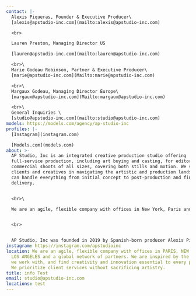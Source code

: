 ```yaml
---
contact: |-
  Alexis Piqueras, Founder & Executive Producer\
  [alexis@apstudio-inc.com](mailto:alexis@apstudio-inc.com)

  <br>

  L﻿auren Preston, Managing Director US

  [l﻿auren@apstudio-inc.com](mailto:lauren@apstudio-inc.com)

  <br>\
  Marie Godeau Robinson, Partner & Executive Producer\
  [marie@apstudio-inc.com](Mailto:marie@apstudio-inc.com)

  <br>\
  Margaux Godeau, Managing Director Europe\
  [margaux@apstudio-inc.com](Mailto:margaux@apstudio-inc.com)

  <br>\
  General Inquiries \
  [studio@apstudio-inc.com](mailto:studio@apstudio-inc.com)
models: https://models.com/agency/ap-studio-inc
profiles: |-
  [Instagram](instagram.com)

  [Models.com](models.com)
about: >-
  AP Studio, Inc is an integrated creative production studio offering
  full-service production, including art buying and casting, for editorial and
  commercial shoots of all sizes, covering both stills and motion. We support
  clients and creatives in navigating the artistic and production landscape – we
  can handle everything from initial concept to post-production and final
  delivery.


  <br>\

  We are an agile, flexible company with offices in New York, Paris and Los Angeles and a global network of partners. We are inspired by the artists we work with, and find creativity and innovation essential to every project. We prioritize client services without sacrificing artistry.


  <br>


  AP Studio, Inc was founded in 2019 by Spanish-born producer Alexis Piqueras, who combines valuable practical skill–years of international experience, extensive film and print expertise, formal knowledge of the production landscape, and invaluable worldwide connections–with a dedication to unique concepts and fostering artistic talent.
instagram: https://instagram.com/apstudioinc
location: We are an agile, flexible company with offices in PARIS, NEW YORK, and
  LOS ANGELES and a global network of partners. We are inspired by the artists
  we work with, and find creativity and innovation essential to every project.
  We prioritize client services without sacrificing artistry.
title: info Test
email: studio@apstudio-inc.com
locations: test
---
```

